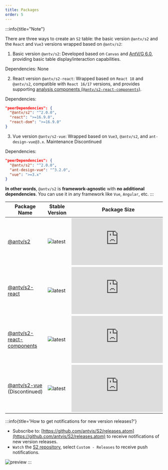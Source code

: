 ```yaml
---
title: Packages
order: 5
---
```


:::info{title="Note"}

There are three ways to create an `S2` table: the basic version `@antv/s2` and the `React` and `Vue3` versions wrapped based on `@antv/s2`:

1. Basic version `@antv/s2`: Developed based on `Canvas` and [AntV/G 6.0](https://g.antv.antgroup.com), providing basic table display/interaction capabilities.

Dependencies: None

2. React version `@antv/s2-react`: Wrapped based on `React 18` and `@antv/s2`, compatible with `React 16/17` versions, and provides supporting [analysis components (`@antv/s2-react-components`)](/manual/advanced/analysis/introduction).

Dependencies:

```json
"peerDependencies": {
  "@antv/s2": "^2.0.0",
  "react": ">=16.9.0",
  "react-dom": ">=16.9.0"
}
```

3. Vue version `@antv/s2-vue`: Wrapped based on `Vue3`, `@antv/s2`, and `ant-design-vue@3.x`. <Badge type="error">Maintenance Discontinued</Badge>

Dependencies:

```json
"peerDependencies": {
  "@antv/s2": "^2.0.0",
  "ant-design-vue": "^3.2.0",
  "vue": ">=3.x"
}
```

**In other words**, `@antv/s2` is **framework-agnostic** with **no additional dependencies**. You can use it in any framework like `Vue`, `Angular`, etc.
:::

| Package Name | Stable Version | Package Size | Downloads |
| -------- | ------ | --------- | ------ |
| [@antv/s2](https://github.com/antvis/S2/tree/next/packages/s2-core) | ![latest](https://img.shields.io/npm/v/@antv/s2/latest.svg?logo=npm) | ![size](https://img.badgesize.io/https:/unpkg.com/@antv/s2@latest/dist/index.min.js?label=gzip%20size&compression=gzip) | ![download](https://img.shields.io/npm/dm/@antv/s2.svg?logo=npm) |
| [@antv/s2-react](https://github.com/antvis/S2/tree/next/packages/s2-react) | ![latest](https://img.shields.io/npm/v/@antv/s2-react/latest.svg?logo=npm) | ![size](https://img.badgesize.io/https:/unpkg.com/@antv/s2-react@latest/dist/index.min.js?label=gzip%20size&compression=gzip) | ![download](https://img.shields.io/npm/dm/@antv/s2-react.svg?logo=npm) |
| [@antv/s2-react-components](https://github.com/antvis/S2/tree/next/packages/s2-react-components) | ![latest](https://img.shields.io/npm/v/@antv/s2-react-components/latest.svg?logo=npm) | ![size](https://img.badgesize.io/https:/unpkg.com/@antv/s2-react-components@latest/dist/index.min.js?label=gzip%20size&compression=gzip) | ![download](https://img.shields.io/npm/dm/@antv/s2-react-components.svg?logo=npm) |
| [@antv/s2-vue](https://github.com/antvis/S2/tree/next/packages/s2-vue) (Discontinued) | ![latest](https://img.shields.io/npm/v/@antv/s2-vue/latest.svg?logo=npm) | ![size](https://img.badgesize.io/https:/unpkg.com/@antv/s2-vue@latest/dist/index.min.js?label=gzip%20size&compression=gzip) | ![download](https://img.shields.io/npm/dm/@antv/s2-vue.svg?logo=npm) |

:::info{title='How to get notifications for new version releases?'}

- Subscribe to: [https://github.com/antvis/S2/releases.atom](https://github.com/antvis/S2/releases.atom) to receive notifications of new version releases.
- `Watch` the [S2 repository](https://github.com/antvis/S2), select `Custom - Releases` to receive push notifications.

![preview](https://mdn.alipayobjects.com/huamei_qa8qxu/afts/img/A*NKYFSKFV_scAAAAAAAAAAAAADmJ7AQ/original)
:::
